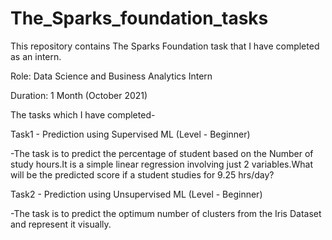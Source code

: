 # The_Sparks_foundation_tasks
This repository contains The Sparks Foundation task that I have completed as an intern.

Role: Data Science and Business Analytics Intern

Duration: 1 Month (October 2021)

The tasks which I have completed-

Task1 - Prediction using Supervised ML (Level - Beginner)

-The task is to predict the percentage of student based on the Number of study hours.It is a simple linear regression involving just 2 variables.What will be the predicted score if a student studies for 9.25 hrs/day?

Task2 - Prediction using Unsupervised ML (Level - Beginner)

-The task is to predict the optimum number of clusters from the Iris Dataset and represent it visually.


